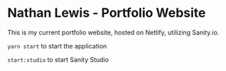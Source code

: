 # Nathan Lewis - Portfolio Website

This is my current portfolio website, hosted on Netlify, utilizing Sanity.io.

`yarn start` to start the application

`start:studio` to start Sanity Studio
